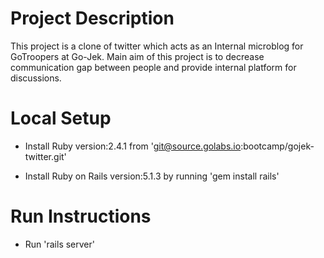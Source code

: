 # Project Description
This project is a clone of twitter which acts as an Internal microblog for GoTroopers at Go-Jek. Main aim of this project is to decrease communication gap between people and provide internal platform for discussions.

# Local Setup

- Install Ruby version:2.4.1 from 'git@source.golabs.io:bootcamp/gojek-twitter.git'

- Install Ruby on Rails version:5.1.3 by running 'gem install rails'

# Run Instructions

- Run 'rails server'
